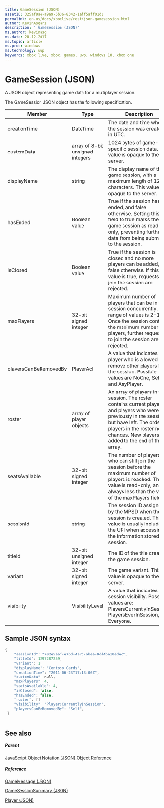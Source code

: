 ```yaml
---
title: GameSession (JSON)
assetID: 325af9ae-a9a9-5b36-8342-1aff5aff01d1
permalink: en-us/docs/xboxlive/rest/json-gamesession.html
author: KevinAsgari
description: ' GameSession (JSON)'
ms.author: kevinasg
ms.date: 20-12-2017
ms.topic: article
ms.prod: windows
ms.technology: uwp
keywords: xbox live, xbox, games, uwp, windows 10, xbox one
---
```



# GameSession (JSON)
A JSON object representing game data for a multiplayer session. 
<a id="ID4ER"></a>

  
 
The GameSession JSON object has the following specification.
 
| Member| Type| Description| 
| --- | --- | --- | 
| creationTime| DateTime| The date and time when the session was created, in UTC. | 
| customData| array of 8-bit unsigned integers| 1024 bytes of game-specific session data. This value is opaque to the server. | 
| displayName| string| The display name of the game session, with a maximum length of 128 characters. This value is opaque to the server. | 
| hasEnded| Boolean value| True if the session has ended, and false otherwise. Setting this field to true marks the game session as read-only, preventing further data from being submitted to the session. | 
| isClosed| Boolean value| True if the session is closed and no more players can be added, and false otherwise. If this value is true, requests to join the session are rejected. | 
| maxPlayers| 32-bit signed integer| Maximum number of players that can be in the session concurrently. The range of values is 2-16. Once the session contains the maximum number of players, further requests to join the session are rejected. | 
| playersCanBeRemovedBy| PlayerAcl| A value that indicates the player who is allowed to remove other players from the session. Possible values are NoOne, Self, and AnyPlayer. | 
| roster| array of player objects| An array of players in the session. The roster contains current players and players who were previously in the session, but have left. The order of players in the roster never changes. New players are added to the end of the array. | 
| seatsAvailable| 32-bit signed integer| The number of players who can still join the session before the maximum number of players is reached. This value is read-only, and is always less than the value of the maxPlayers field. | 
| sessionId| string| The session ID assigned by the MPSD when the session is created. This value is usually included in the URI when accessing the information stored in a session.| 
| titleId| 32-bit unsigned integer| The ID of the title creating the game session.| 
| variant| 32-bit signed integer| The game variant. This value is opaque to the server.| 
| visibility| VisibilityLevel| A value that indicates session visibility. Possible values are: PlayersCurrentlyInSession, PlayersEverInSession, and Everyone.| 
  
<a id="ID4EEF"></a>

 
## Sample JSON syntax
 

```cpp
{
    "sessionId": "702e5aaf-e7bd-4a7c-abea-9dd4be10edec",
    "titleId": 1297287259,
    "variant": 1,
    "displayName": "Contoso Cards",
    "creationTime": "2011-06-23T17:13:06Z",
    "customData": null,
    "maxPlayers": 4,
    "seatsAvailable": 4,
    "isClosed": false,
    "hasEnded": false,
    "roster": [],
    "visibility": "PlayersCurrentlyInSession",
    "playersCanBeRemovedBy": "Self",
 }
    
```

  
<a id="ID4ENF"></a>

 
## See also
 
<a id="ID4EPF"></a>

 
##### Parent 

[JavaScript Object Notation (JSON) Object Reference](atoc-xboxlivews-reference-json.md)

  
<a id="ID4EZF"></a>

 
##### Reference 

[GameMessage (JSON)](json-gamemessage.md)

 [GameSessionSummary (JSON)](json-gamesessionsummary.md)

 [Player (JSON)](json-player.md)

   